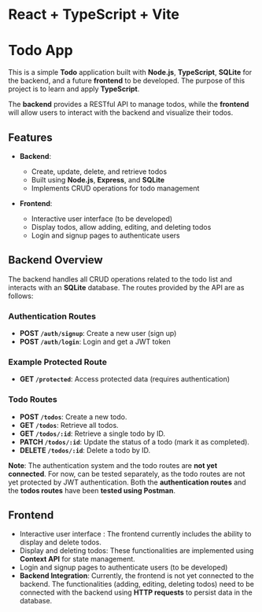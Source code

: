 # React + TypeScript + Vite

# Todo App

This is a simple **Todo** application built with **Node.js**, **TypeScript**, **SQLite** for the backend, and a future **frontend** to be developed. The purpose of this project is to learn and apply **TypeScript**.

The **backend** provides a RESTful API to manage todos, while the **frontend** will allow users to interact with the backend and visualize their todos.

## Features

- **Backend**:
  - Create, update, delete, and retrieve todos
  - Built using **Node.js**, **Express**, and **SQLite**
  - Implements CRUD operations for todo management

- **Frontend**:
  - Interactive user interface (to be developed)
  - Display todos, allow adding, editing, and deleting todos
  - Login and signup pages to authenticate users
  

## Backend Overview

The backend handles all CRUD operations related to the todo list and interacts with an **SQLite** database. The routes provided by the API are as follows:

### Authentication Routes
- **POST `/auth/signup`**: Create a new user (sign up)
- **POST `/auth/login`**: Login and get a JWT token

### Example Protected Route
- **GET `/protected`**: Access protected data (requires authentication)

### Todo Routes
- **POST `/todos`**: Create a new todo.
- **GET `/todos`**: Retrieve all todos.
- **GET `/todos/:id`**: Retrieve a single todo by ID.
- **PATCH `/todos/:id`**: Update the status of a todo (mark it as completed).
- **DELETE `/todos/:id`**: Delete a todo by ID.

**Note**: The authentication system and the todo routes are **not yet connected**. For now, can be tested separately, as the todo routes are not yet protected by JWT authentication. Both the **authentication routes** and the **todos routes** have been **tested using Postman**.


## Frontend
  - Interactive user interface : The frontend currently includes the ability to display and delete todos.
  - Display and deleting todos: These functionalities are implemented using **Context API** for state management.
  - Login and signup pages to authenticate users (to be developed)
  - **Backend Integration**: Currently, the frontend is not yet connected to the backend. The functionalities (adding, editing, deleting todos) need to be connected with the backend using **HTTP requests** to persist data in the database.
